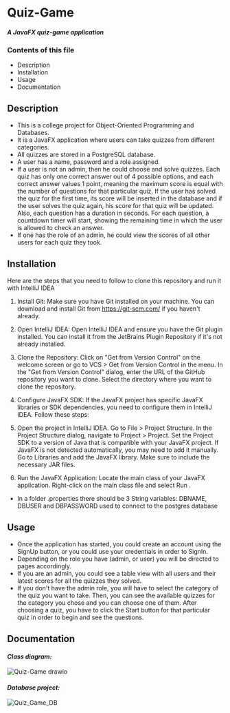 # Quiz-Game

#### _A JavaFX quiz-game application_

### Contents of this file
- Description
- Installation
- Usage
- Documentation

## Description

- This is a college project for Object-Oriented Programming and Databases.
- It is a JavaFX application where users can take quizzes from different categories. 
- All quizzes are stored in a PostgreSQL database.
- A user has a name, password and a role assigned.
- If a user is not an admin, then he could choose and solve quizzes. Each quiz has only one correct answer out of 4 possible options, and each correct answer values 1 point, meaning the maximum score is equal with the number of questions for that particular quiz. If the user has solved the quiz for the first time, its score will be inserted in the database and if the user solves the quiz again, his score for that quiz will be updated. Also, each question has a duration in seconds. For each question, a countdown timer will start, showing the remaining time in which the user is allowed to check an answer.
- If one has the role of an admin, he could view the scores of all other users for each quiz they took.

## Installation

Here are the steps that you need to follow to clone this repository and run it with IntelliJ IDEA

1. Install Git:
Make sure you have Git installed on your machine. You can download and install Git from https://git-scm.com/ if you haven't already.

2. Open IntelliJ IDEA:
Open IntelliJ IDEA and ensure you have the Git plugin installed. You can install it from the JetBrains Plugin Repository if it's not already installed.

3. Clone the Repository:
Click on "Get from Version Control" on the welcome screen or go to VCS > Get from Version Control in the menu.
In the "Get from Version Control" dialog, enter the URL of the GitHub repository you want to clone.
Select the directory where you want to clone the repository.

4. Configure JavaFX SDK:
If the JavaFX project has specific JavaFX libraries or SDK dependencies, you need to configure them in IntelliJ IDEA. Follow these steps:

5. Open the project in IntelliJ IDEA.
Go to File > Project Structure.
In the Project Structure dialog, navigate to Project > Project.
Set the Project SDK to a version of Java that is compatible with your JavaFX project.
If JavaFX is not detected automatically, you may need to add it manually. Go to Libraries and add the JavaFX library. Make sure to include the necessary JAR files.

6. Run the JavaFX Application:
Locate the main class of your JavaFX application.
Right-click on the main class file and select Run <YourMainClass>.

- In a folder .properties there should be 3 String variables: DBNAME, DBUSER and DBPASSWORD used to connect to the postgres database


## Usage
- Once the application has started, you could create an account using the SignUp button, or you could use your credentials in order to SignIn.
- Depending on the role you have (admin, or user) you will be directed to pages accordingly.
- If you are an admin, you could see a table view with all users and their latest scores for all the quizzes they solved.
- If you don't have the admin role, you will have to select the category of the quiz you want to take. Then, you can see the available quizzes for the category you chose and you can choose one of them. After choosing a quiz, you have to click the Start button for that particular quiz in order to begin and see the questions.
 
## Documentation
#### _Class diagram:_
![Quiz-Game drawio](https://github.com/Luisa-Elena/Quiz-Game/assets/143015197/5c3d7643-19fd-4a3c-a529-1e363c84a771)

#### _Database project:_
![Quiz_Game_DB](https://github.com/Luisa-Elena/Quiz-Game/assets/143015197/60081911-7f88-4fc0-93e6-70b9d916e932)

